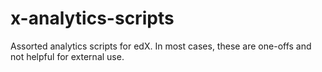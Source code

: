 x-analytics-scripts
===================

Assorted analytics scripts for edX. In most cases, these are one-offs and not helpful for external use. 

